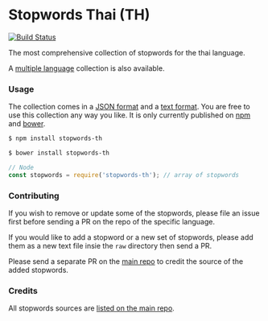 Stopwords Thai (TH)
=======

[![Build Status](https://travis-ci.org/stopwords-iso/stopwords-th.svg?branch=master)](https://travis-ci.org/stopwords-iso/stopwords-th)

The most comprehensive collection of stopwords for the thai language.

A [multiple language](https://github.com/stopwords-iso/stopwords-iso) collection is also available.

### Usage

The collection comes in a
[JSON format](https://raw.githubusercontent.com/stopwords-iso/stopwords-iso/master/stopwords-th.json) and a
[text format](https://raw.githubusercontent.com/stopwords-iso/stopwords-iso/master/stopwords-th.txt).
You are free to use this collection any way you like.
It is only currently published on [npm](https://www.npmjs.com/stopwords-th) and [bower](https://bower.io).

```sh
$ npm install stopwords-th
```

```sh
$ bower install stopwords-th
```

```js
// Node
const stopwords = require('stopwords-th'); // array of stopwords
```

### Contributing

If you wish to remove or update some of the stopwords, please file an issue first before sending a PR on the repo of the specific language.

If you would like to add a stopword or a new set of stopwords, please add them as a new text file insie the `raw` directory then send a PR.

Please send a separate PR on the [main repo](https://github.com/stopwords-iso/stopwords-iso) to credit the source of the added stopwords.

### Credits

All stopwords sources are [listed on the main repo](https://github.com/stopwords-iso/stopwords-iso/blob/master/CREDITS.md).
